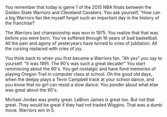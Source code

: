 You remember that today is game 1 of the 2015 NBA finals between the Golden State Warriors and
Cleveland Cavaliers. You ask yourself, "How can a big Warriors fan like myself forget such an 
important day in the  history of the franchise?

The Warriors last championship was won in 1975. You realize that that was before you were born.
You've suffered through 16 years of bad basketball. All the pain and agony of yesteryears have
turned to cries of  jubilation. All the cursing replaced with cries of joy.

You think back to when you first became a Warriors fan. "Ah yes" you say to yourself. "It was
1991. The 90's was such a great decade!" You start reminiscing about the 90's. You get
nostalgic and have fond memories of playing Oregon Trail in computer class at school. Oh the
good old days, when the deejay plays a Tevin Campbell track at your school dance, and you know
that no girl can resist a slow dance. You ponder about what else was great about the 90's.

Michael Jordan was pretty great. LeBron James is great too. But not that great. They would be 
great if they had not traded Wiggins. That was a dumb move. Warriors win in 5.